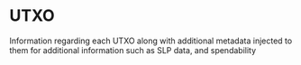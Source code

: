 # UTXO

Information regarding each UTXO along with additional metadata injected to them for additional information such as SLP data, and spendability
